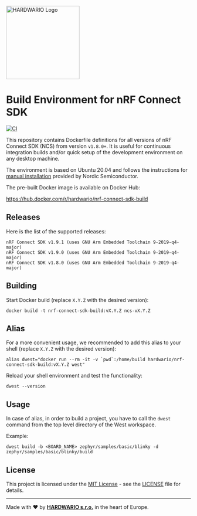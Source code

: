 <a href="https://www.hardwario.com"><img src="https://www.hardwario.com/ci/assets/hw-logo.svg" width="200" alt="HARDWARIO Logo"></a>

# Build Environment for nRF Connect SDK

[![CI](https://github.com/hardwario/nrf-connect-sdk-build-docker/actions/workflows/main.yml/badge.svg?branch=main)](https://github.com/hardwario/nrf-connect-sdk-build-docker/actions/workflows/main.yml)

This repository contains Dockerfile definitions for all versions of nRF Connect SDK (NCS) from version `v1.8.0+`. It is useful for continuous integration builds and/or quick setup of the development environment on any desktop machine.

The environment is based on Ubuntu 20.04 and follows the instructions for [manual installation](https://developer.nordicsemi.com/nRF_Connect_SDK/doc/latest/nrf/gs_installing.html) provided by Nordic Semiconductor.

The pre-built Docker image is available on Docker Hub:

https://hub.docker.com/r/hardwario/nrf-connect-sdk-build

## Releases

Here is the list of the supported releases:

```
nRF Connect SDK v1.9.1 (uses GNU Arm Embedded Toolchain 9-2019-q4-major)
nRF Connect SDK v1.9.0 (uses GNU Arm Embedded Toolchain 9-2019-q4-major)
nRF Connect SDK v1.8.0 (uses GNU Arm Embedded Toolchain 9-2019-q4-major)
```

## Building

Start Docker build (replace `X.Y.Z` with the desired version):

```
docker build -t nrf-connect-sdk-build:vX.Y.Z ncs-vX.Y.Z
```

## Alias

For a more convenient usage, we recommended to add this alias to your shell (replace `X.Y.Z` with the desired version):

```
alias dwest="docker run --rm -it -v `pwd`:/home/build hardwario/nrf-connect-sdk-build:vX.Y.Z west"
```

Reload your shell environment and test the functionality:

```
dwest --version
```

## Usage

In case of alias, in order to build a project, you have to call the `dwest` command from the top level directory of the West workspace.

Example:

```
dwest build -b <BOARD_NAME> zephyr/samples/basic/blinky -d zephyr/samples/basic/blinky/build
```

## License

This project is licensed under the [MIT License](https://opensource.org/licenses/MIT) - see the [LICENSE](LICENSE) file for details.

---

Made with ❤️ by [**HARDWARIO s.r.o.**](https://www.hardwario.com) in the heart of Europe.
